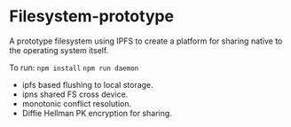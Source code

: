 # Filesystem-prototype

A prototype filesystem using IPFS to create a platform for sharing native to the operating system itself.

To run: 
`npm install`
`npm run daemon`


- ipfs based flushing to local storage.
- ipns shared FS cross device.
- monotonic conflict resolution.
- Diffie Hellman PK encryption for sharing.
